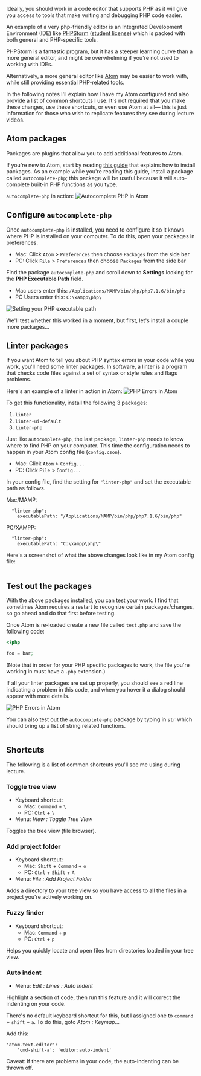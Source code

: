 Ideally, you should work in a code editor that supports PHP as it will give you access to tools that make writing and debugging PHP code easier.

An example of a very php-friendly editor is an Integrated Development Environment (IDE) like [PHPStorm](https://www.jetbrains.com/phpstorm) ([student license](https://www.jetbrains.com/student)) which is packed with both general and PHP-specific tools.

PHPStorm is a fantastic program, but it has a steeper learning curve than a more general editor, and might be overwhelming if you're not used to working with IDEs.

Alternatively, a more general editor like [Atom](https://atom.io) may be easier to work with, while still providing essential PHP-related tools.

In the following notes I'll explain how I have my Atom configured and also provide a list of common shortcuts I use. It's not required that you make these changes, use these shortcuts, or even use Atom at all&mdash; this is just information for those who wish to replicate features they see during lecture videos.


## Atom packages
Packages are plugins that allow you to add additional features to Atom.

If you're new to Atom, start by reading [this guide](http://flight-manual.atom.io/using-atom/sections/atom-packages) that explains how to install packages. As an example while you're reading this guide, install a package called `autocomplete-php`; this package will be useful because it will auto-complete built-in PHP functions as you type.

`autocomplete-php` in action:
<img src='http://making-the-internet.s3.amazonaws.com/php-autocomplete-in-atom@2x.png' style='max-width:527px;' alt='Autocomplete PHP in Atom'>


## Configure `autocomplete-php`
Once `autocomplete-php` is installed, you need to configure it so it knows where PHP is installed on your computer. To do this, open your packages in preferences.

+ Mac: Click `Atom` > `Preferences` then choose `Packages` from the side bar
+ PC: Click `File` > `Preferences` then choose `Packages` from the side bar

Find the package `autocomplete-php` and scroll down to __Settings__ looking for the __PHP Executable Path__ field.

+ Mac users enter this: `/Applications/MAMP/bin/php/php7.1.6/bin/php`
+ PC Users enter this: `C:\xampp\php\`

<img src='http://making-the-internet.s3.amazonaws.com/php-set-autcomplete-php-package-path@2x.png' style='max-width:970px;' alt='Setting your PHP executable path'>

We'll test whether this worked in a moment, but first, let's install a couple more packages...

## Linter packages
If you want Atom to tell you about PHP syntax errors in your code while you work, you'll need some linter packages. In software, a linter is a program that checks code files against a set of syntax or style rules and flags problems.

Here's an example of a linter in action in Atom:
<img src='http://making-the-internet.s3.amazonaws.com/php-errors-in-atom@2x.png' style='max-width:700px;' alt='PHP Errors in Atom'>

To get this functionality, install the following 3 packages:

1. `linter`
2. `linter-ui-default`
3. `linter-php`

Just like `autocomplete-php`, the last package, `linter-php` needs to know where to find PHP on your computer. This time the configuration needs to happen in your Atom config file (`config.cson`).

+ Mac: Click `Atom` > `Config...`
+ PC: Click `File` > `Config...`

In your config file, find the setting for `"linter-php"` and set the executable path as follows.

Mac/MAMP:
```
  "linter-php":
    executablePath: "/Applications/MAMP/bin/php/php7.1.6/bin/php"
```

PC/XAMPP:
```
  "linter-php":
    executablePath: "C:\xampp\php\"
```

Here's a screenshot of what the above changes look like in my Atom config file:

<img src='http://making-the-internet.s3.amazonaws.com/php-set-linter-php-package-path@2x.png' style='max-width:683px;' alt=''>


## Test out the packages
With the above packages installed, you can test your work. I find that sometimes Atom requires a restart to recognize certain packages/changes, so go ahead and do that first before testing.

Once Atom is re-loaded create a new file called `test.php` and save the following code:

```php
<?php

foo = bar;

```

(Note that in order for your PHP specific packages to work, the file you're working in must have a `.php` extension.)

If all your linter packages are set up properly, you should see a red line indicating a problem in this code, and when you hover it a dialog should appear with more details.

<img src='http://making-the-internet.s3.amazonaws.com/php-errors-in-atom@2x.png' style='max-width:700px;' alt='PHP Errors in Atom'>

You can also test out the `autocomplete-php` package by typing in `str` which should bring up a list of string related functions.

<img src='http://making-the-internet.s3.amazonaws.com/php-autocomplete-in-atom-with-str@2x.png' style='max-width:551px;' alt=''>


## Shortcuts
The following is a list of common shortcuts you'll see me using during lecture.

### Toggle tree view
+ Keyboard shortcut:
    + Mac: `Command` + `\`   
    + PC: `Ctrl` + `\`
+ Menu: *View : Toggle Tree View*

Toggles the tree view (file browser).


### Add project folder
+ Keyboard shortcut:
    + Mac: `Shift` + `Command` + `o`
    + PC: `Ctrl` + `Shift` + `A`
+ Menu: *File : Add Project Folder*

Adds a directory to your tree view so you have access to all the files in a project you're actively working on.


### Fuzzy finder
+ Keyboard shortcut:
    + Mac: `Command` + `p`
    + PC: `Ctrl` + `p`

Helps you quickly locate and open files from directories loaded in your tree view.


### Auto indent
+ Menu: *Edit : Lines : Auto Indent*

Highlight a section of code, then run this feature and it will correct the indenting on your code.

There's no default keyboard shortcut for this, but I assigned one to `command` + `shift` + `a`. To do this,
goto *Atom : Keymap...*

Add this:
```
'atom-text-editor':
    'cmd-shift-a': 'editor:auto-indent'
```

Caveat: If there are problems in your code, the auto-indenting can be thrown off.

